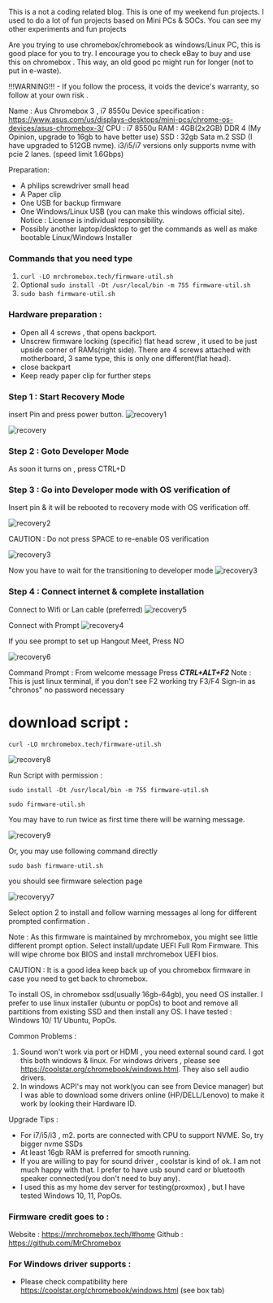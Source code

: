 
This is a not a coding related blog. This is one of my weekend fun projects. I used to do a lot of fun projects based on Mini PCs & SOCs. You can see my other experiments and fun projects 

Are you trying to use chromebox/chromebook as windows/Linux PC, this is good place for you to try. I encourage you to check eBay to buy and use this on chromebox . This way, an old good pc might run for longer (not to put in e-waste). 

!!!WARNING!!! - If you follow the process, it voids the device's warranty, so follow at your own risk . 

Name : Aus Chromebox 3 , i7 8550u
Device specification : https://www.asus.com/us/displays-desktops/mini-pcs/chrome-os-devices/asus-chromebox-3/
CPU : i7 8550u
RAM : 4GB(2x2GB) DDR 4 (My Opinion, upgrade to 16gb to have better use)
SSD : 32gb Sata m.2 SSD (I have upgraded to 512GB nvme). i3/i5/i7 versions only supports nvme with pcie 2 lanes. (speed limit 1.6Gbps)

Preparation: 
- A philips screwdriver small head 
- A Paper clip
- One USB for backup firmware 
- One Windows/Linux USB (you can make this windows official site). Notice : License is individual responsibility. 
- Possibly another laptop/desktop to get the commands as well as make bootable Linux/Windows Installer 

### Commands that you need type
1. ```curl -LO mrchromebox.tech/firmware-util.sh```
2. Optional ```sudo install -Dt /usr/local/bin -m 755 firmware-util.sh```
3. ```sudo bash firmware-util.sh```
 

### Hardware preparation : 
- Open all 4 screws , that opens backport. 
- Unscrew firmware locking (specific) flat head screw , it used to be just upside corner of RAMs(right side). There are 4 screws attached with motherboard, 3 same type, this is only one different(flat head). 
- close backpart 
- Keep ready paper clip for further steps 


### Step 1 : Start Recovery Mode
insert Pin and press power button.
![recovery1](/images/hw/asus-chromebox/Developer_mode.JPG)


![recovery](/images/hw/asus-chromebox/recovery_mode.JPG)

### Step 2 : Goto Developer Mode

As soon it turns on , press CTRL+D

### Step 3 : Go into Developer mode with OS verification of 

Insert pin & it will be rebooted to recovery mode with OS verification off.

![recovery2](/images/hw/asus-chromebox/os_verification_off.JPG)

CAUTION : Do not press SPACE to re-enable OS verification

![recovery3](/images/hw/asus-chromebox/tr_dev_mode.JPG)

Now you have to wait for the transitioning to developer mode
![recovery3](/images/hw/asus-chromebox/tr_dev_mode_wait.JPG)

### Step 4 : Connect internet & complete installation 

Connect to Wifi or Lan cable (preferred)
![recovery5](/images/hw/asus-chromebox/wifi_connection_init.JPG)

Connect with Prompt 
![recovery4](/images/hw/asus-chromebox/wifi_prompt.JPG)

If you see prompt to set up Hangout Meet, Press NO

![recovery6](/images/hw/asus-chromebox/meet_default.JPG)

Command Prompt : 
From welcome message Press ***CTRL+ALT+F2*** 
Note : This is just linux terminal, if you don't see F2 working try F3/F4 
Sign-in as "chronos" no password necessary  

# download script : 

```curl -LO mrchromebox.tech/firmware-util.sh```

![recovery8](/images/hw/asus-chromebox/downloading_uefi.JPG)

Run Script with permission : 

```sudo install -Dt /usr/local/bin -m 755 firmware-util.sh```

```sudo firmware-util.sh```

You may have to run twice as first time there will be warning message.

![recovery9](/images/hw/asus-chromebox/warning.JPG)

Or, you may use following command directly 

```sudo bash firmware-util.sh``` 

you should see firmware selection page

![recoveryy7](/images/hw/asus-chromebox/firmware_select_page.JPG)

Select option 2 to install and follow warning messages al long for different prompted confirmation .


Note : As this firmware is maintained by mrchromebox, you might see little different prompt option. Select install/update UEFI Full Rom Firmware. This will wipe chrome box BIOS and install mrchromebox UEFI bios. 


CAUTION : It is a good idea keep back up of you chromebox firmware in case you need to get back to chromebox. 

To install OS, in chromebox ssd(usually 16gb-64gb), you need OS installer. I prefer to use linux installer (ubuntu or popOs) to boot and remove all partitions from existing SSD and then install any OS. 
I have tested : Windows 10/ 11/ Ubuntu, PopOs. 

Common Problems : 
1. Sound won't work via port or HDMI , you need external sound card. I got this both windows & linux. For windows drivers , please see https://coolstar.org/chromebook/windows.html. They also sell audio drivers. 
2. In windows ACPI's may not work(you can see from Device manager) but I was able to download some drivers online (HP/DELL/Lenovo) to make it work by looking their Hardware ID. 


Upgrade Tips : 
- For i7/i5/i3 , m2. ports are connected with CPU to support NVME. So, try bigger nvme SSDs
- At least 16gb RAM is preferred for smooth running. 
- If you are willing to pay for sound driver , coolstar is kind of ok. I am not much happy with that. I prefer to have usb sound card or bluetooth speaker connected(you don't need to buy any). 
- I used this as my home dev server for testing(proxmox) , but I have tested Windows 10, 11, PopOs. 

### Firmware credit goes to :
Website : https://mrchromebox.tech/#home
Github : https://github.com/MrChromebox

### For Windows driver supports : 
- Please check compatibility here https://coolstar.org/chromebook/windows.html (see box tab) 


